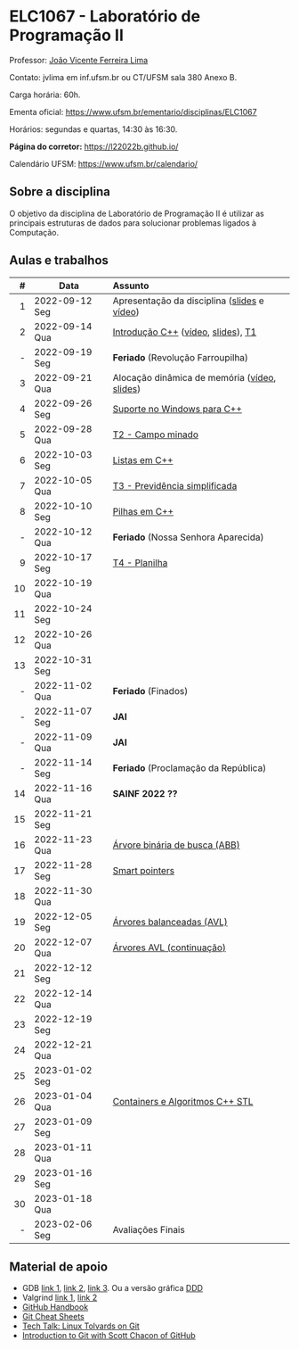 # ELC1067 - Laboratório de Programação II

Professor: [João Vicente Ferreira Lima](http://www.inf.ufsm.br/~jvlima)

Contato: jvlima em inf.ufsm.br ou CT/UFSM sala 380 Anexo B.

Carga horária: 60h.

Ementa oficial: https://www.ufsm.br/ementario/disciplinas/ELC1067

Horários: segundas e quartas, 14:30 às 16:30.

**Página do corretor:** https://l22022b.github.io/

Calendário UFSM: https://www.ufsm.br/calendario/

## Sobre a disciplina

O objetivo da disciplina de Laboratório de Programação II é utilizar as principais estruturas de dados para solucionar problemas ligados à Computação.

## Aulas e trabalhos

|  # | Data             | Assunto          |
|---:|------------------|:-----------------|
| 1 | 2022-09-12 Seg   | Apresentação da disciplina ([slides](https://docs.google.com/presentation/d/1TRYCyxJVxvltjvEDIneNl-2YCT2Ys2RNN4BRObkhfVE/edit?usp=sharing) e [vídeo](https://youtu.be/cUiFPopsXR4))   |
| 2 | 2022-09-14 Qua   | [Introdução C++](./aulas/introducao_cxx) ([vídeo](https://youtu.be/pB-MdBKNpNo), [slides](./aulas/02_intro_cxx/02_intro_cxx.pdf)), [T1](./trabalhos/T1)  |
| - | 2022-09-19 Seg | **Feriado** (Revolução Farroupilha) |
| 3 | 2022-09-21 Qua | Alocação dinâmica de memória ([vídeo](https://youtu.be/KxvOkY4ipII), [slides](./aulas/03_memoria/03_memoria.pdf))  |
| 4 | 2022-09-26 Seg | [Suporte no Windows para C++](./aulas/08_windows) |
| 5 | 2022-09-28 Qua | [T2 - Campo minado](./trabalhos/T2) |
| 6 | 2022-10-03 Seg | [Listas em C++](./aulas/09_listas) |
| 7 | 2022-10-05 Qua | [T3 - Previdência simplificada](./trabalhos/T3) |
| 8 | 2022-10-10 Seg | [Pilhas em C++](./aulas/13_pilhas) |
| - | 2022-10-12 Qua | **Feriado** (Nossa Senhora Aparecida)  |
| 9 | 2022-10-17 Seg | [T4 - Planilha](./trabalhos/T4) |
| 10 | 2022-10-19 Qua | |
| 11 | 2022-10-24 Seg | |
| 12 | 2022-10-26 Qua | |
| 13 | 2022-10-31 Seg | |
| - | 2022-11-02 Qua | **Feriado** (Finados)  |
| - | 2022-11-07 Seg | **JAI** |
| - | 2022-11-09 Qua | **JAI** |
| - | 2022-11-14 Seg | **Feriado** (Proclamação da República) |
| 14 | 2022-11-16 Qua | **SAINF 2022 ??** |
| 15 | 2022-11-21 Seg | |
| 16 | 2022-11-23 Qua | [Árvore binária de busca (ABB)](./aulas/16_abb/)  |
| 17 | 2022-11-28 Seg | [Smart pointers](./aulas/11_pointers/) |
| 18 | 2022-11-30 Qua | |
| 19 | 2022-12-05 Seg | [Árvores balanceadas (AVL)](./aulas/19_avl/) |
| 20 | 2022-12-07 Qua | [Árvores AVL (continuação)](./aulas/20_avl/) |
| 21 | 2022-12-12 Seg | |
| 22 | 2022-12-14 Qua | |
| 23 | 2022-12-19 Seg | |
| 24 | 2022-12-21 Qua | |
| 25 | 2023-01-02 Seg | |
| 26 | 2023-01-04 Qua | [Containers e Algoritmos C++ STL](./aulas/20_algorithms) |
| 27 | 2023-01-09 Seg | |
| 28 | 2023-01-11 Qua | |
| 29 | 2023-01-16 Seg | |
| 30 | 2023-01-18 Qua | |
| - | 2023-02-06 Seg | Avaliações Finais |

## Material de apoio

- GDB [link 1](http://www.cs.umd.edu/~srhuang/teaching/cmsc212/gdb-tutorial-handout.pdf), [link 2](https://www.cs.cmu.edu/~gilpin/tutorial/), [link 3](http://www.lrc.ic.unicamp.br/~luciano/courses/mc202-2s2009/tutorial_gdb.txt). Ou a versão gráfica [DDD](https://www.gnu.org/software/ddd/)
- Valgrind [link 1](http://valgrind.org/docs/manual/quick-start.html), [link 2](https://web.stanford.edu/class/cs107/guide_valgrind.html)
- [GitHub Handbook](https://guides.github.com/introduction/git-handbook/)
- [Git Cheat Sheets](https://github.github.com/training-kit/)
- [Tech Talk: Linux Tolvards on Git](http://youtu.be/4XpnKHJAok8)
- [Introduction to Git with Scott Chacon of GitHub](https://youtu.be/ZDR433b0HJY)

